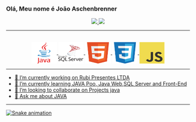 ### Olá, Meu nome é João Aschenbrenner

<div align="center">
  <a href="https://github.com/Joao-Aschenbrenner">
  <img height="140em" src="https://github-readme-stats.vercel.app/api?username=Joao-Aschenbrenner&show_icons=true&theme=dark&include_all_commits=true&count_private=true"/>
  <img height="140em" src="https://github-readme-stats.vercel.app/api/top-langs/?username=Joao-Aschenbrenner&layout=compact&langs_count=7&theme=dark"/>
</div>

---

<div style="display: inline_block" align="center">
<br>

  <img align="center" alt="JAVA" height="60" width="70" src="https://raw.githubusercontent.com/devicons/devicon/master/icons/java/java-original-wordmark.svg" />

  <img align="center" alt="SQL SERVER" height="60" width="70" src="https://github.com/Joao-Aschenbrenner/Joao-Aschenbrenner/blob/main/devicon-master/icons/microsoftsqlserver/microsoft-sql-server-logo-svgrepo-com.svg" />

  <img align="center" alt="HTML" height="60" width="70" src="https://raw.githubusercontent.com/devicons/devicon/master/icons/html5/html5-original.svg" />

  <img align="center" alt="CSS" height="60" width="70" src="https://github.com/Joao-Aschenbrenner/Joao-Aschenbrenner/blob/main/devicon-master/icons/css3/css3-original.svg" />

  <img align="center" alt="JavaScript" height="60" width="70" src="https://raw.githubusercontent.com/devicons/devicon/master/icons/javascript/javascript-original.svg" />
  
</div>

---

- 🔭 I’m currently working on Rubi Presentes LTDA
- 🌱 I’m currently learning JAVA Poo, Java Web,SQL Server and Front-End
- 👯 I’m looking to collaborate on Projects java
- 💬 Ask me about JAVA

---

 ![Snake animation](https://github.com/Joao-Aschenbrenner/João-Aschenbrenner/blob/output/github-contribution-grid-snake.svg)